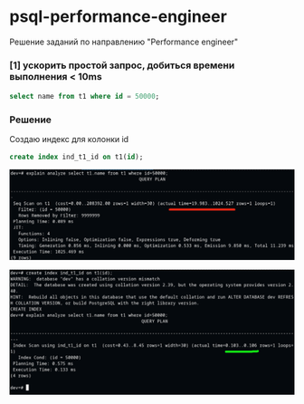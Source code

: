 # psql-performance-engineer
Решение заданий по направлению "Performance engineer"

### [1] ускорить простой запроc, добиться времени выполнения < 10ms
``` sql
select name from t1 where id = 50000;
```
### Решение
Создаю индекс для колонки id
``` sql
create index ind_t1_id on t1(id);
```
![Без индекса](without_index.png)

![С индексом](with_index.png)

